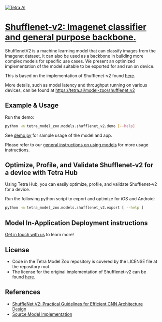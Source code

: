 [![Tetra AI](https://tetra-public-assets.s3.us-west-2.amazonaws.com/model-zoo/logo.svg)](https://tetra.ai/)


# [Shufflenet-v2: Imagenet classifier and general purpose backbone.](https://tetra.ai/model-zoo/shufflenet_v2)

ShufflenetV2 is a machine learning model that can classify images from the Imagenet dataset. It can also be used as a backbone in building more complex models for specific use cases. We present an optimized implementation of the model suitable to be exported for and run on device.

This is based on the implementation of Shufflenet-v2 found [here](https://github.com/pytorch/vision/blob/main/torchvision/models/shufflenetv2.py).

More details, such as model latency and throughput running on various devices, can be found at https://tetra.ai/model-zoo/shufflenet_v2


## Example & Usage

Run the demo:
```bash
python -m tetra_model_zoo.models.shufflenet_v2.demo [--help]
```

See [demo.py](demo.py) for sample usage of the model and app.

Please refer to our [general instructions on using models](../../#tetra-model-zoo) for more usage instructions.


## Optimize, Profile, and Validate Shufflenet-v2 for a device with Tetra Hub
Using Tetra Hub, you can easily optimize, profile, and validate Shufflenet-v2 for a device.

Run the following python script to export and optimize for iOS and Android:
```bash
python -m tetra_model_zoo.models.shufflenet_v2.export [ --help ]
```

## Model In-Application Deployment instructions
<a href="mailto:support@tetra.ai?subject=Request Access for Tetra Hub&body=Interest in using Shufflenet-v2 in model zoo for deploying on-device.">Get in touch with us</a> to learn more!


## License
- Code in the Tetra Model Zoo repository is covered by the LICENSE file at the repository root.
- The license for the original implementation of Shufflenet-v2 can be found [here](https://github.com/pytorch/vision/blob/main/LICENSE).


## References
* [ShuffleNet V2: Practical Guidelines for Efficient CNN Architecture Design](https://arxiv.org/abs/1807.11164)
* [Source Model Implementation](https://github.com/pytorch/vision/blob/main/torchvision/models/shufflenetv2.py)
